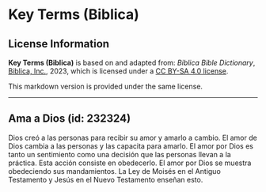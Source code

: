 # Key Terms (Biblica)

## License Information

**Key Terms (Biblica)** is based on and adapted from: _Biblica Bible Dictionary_, [Biblica, Inc.](https://www.biblica.com/), 2023, which is licensed under a [CC BY-SA 4.0 license](https://creativecommons.org/licenses/by-sa/4.0/legalcode.en).

This markdown version is provided under the same license.



--------------------------------

## Ama a Dios (id: 232324)

Dios creó a las personas para recibir su amor y amarlo a cambio. El amor de Dios cambia a las personas y las capacita para amarlo. El amor por Dios es tanto un sentimiento como una decisión que las personas llevan a la práctica. Esta acción consiste en obedecerlo. El amor por Dios se muestra obedeciendo sus mandamientos. La Ley de Moisés en el Antiguo Testamento y Jesús en el Nuevo Testamento enseñan esto.


